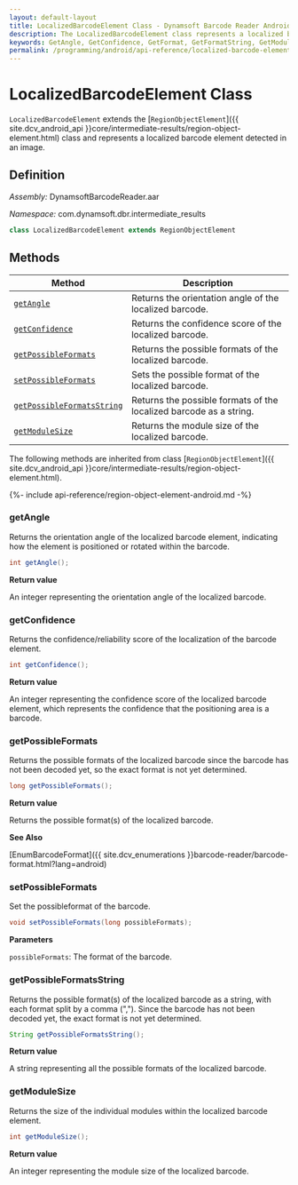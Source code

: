 ```yaml
---
layout: default-layout
title: LocalizedBarcodeElement Class - Dynamsoft Barcode Reader Android Edition
description: The LocalizedBarcodeElement class represents a localized barcode element detected in an image. It is inherited from RegionObjectElement class.
keywords: GetAngle, GetConfidence, GetFormat, GetFormatString, GetModuleSize, LocalizedBarcodeElement, api reference
permalink: /programming/android/api-reference/localized-barcode-element.html
---
```


# LocalizedBarcodeElement Class

`LocalizedBarcodeElement` extends the [`RegionObjectElement`]({{ site.dcv_android_api }}core/intermediate-results/region-object-element.html) class and represents a localized barcode element detected in an image.

## Definition

*Assembly:* DynamsoftBarcodeReader.aar

*Namespace:* com.dynamsoft.dbr.intermediate_results

```java
class LocalizedBarcodeElement extends RegionObjectElement
```

## Methods

| Method | Description |
|--------|-------------|
| [`getAngle`](#getangle) | Returns the orientation angle of the localized barcode. |
| [`getConfidence`](#getconfidence) | Returns the confidence score of the localized barcode. |
| [`getPossibleFormats`](#getpossibleformats) | Returns the possible formats of the localized barcode. |
| [`setPossibleFormats`](#setpossibleformats) | Sets the possible format of the localized barcode. |
| [`getPossibleFormatsString`](#getpossibleformatsstring) | Returns the possible formats of the localized barcode as a string. |
| [`getModuleSize`](#getmodulesize) | Returns the module size of the localized barcode. |

The following methods are inherited from class [`RegionObjectElement`]({{ site.dcv_android_api }}core/intermediate-results/region-object-element.html).

{%- include api-reference/region-object-element-android.md -%}

### getAngle

Returns the orientation angle of the localized barcode element, indicating how the element is positioned or rotated within the barcode.

```java
int getAngle();
```

**Return value**

An integer representing the orientation angle of the localized barcode.

### getConfidence

Returns the confidence/reliability score of the localization of the barcode element.

```java
int getConfidence();
```

**Return value**

An integer representing the confidence score of the localized barcode element, which represents the confidence that the positioning area is a barcode.

### getPossibleFormats

Returns the possible formats of the localized barcode since the barcode has not been decoded yet, so the exact format is not yet determined.

```java
long getPossibleFormats();
```

**Return value**

Returns the possible format(s) of the localized barcode.

**See Also**

[EnumBarcodeFormat]({{ site.dcv_enumerations }}barcode-reader/barcode-format.html?lang=android)

### setPossibleFormats

Set the possibleformat of the barcode.

```java
void setPossibleFormats(long possibleFormats);
```

**Parameters**

`possibleFormats`: The format of the barcode.

### getPossibleFormatsString

Returns the possible format(s) of the localized barcode as a string, with each format split by a comma (","). Since the barcode has not been decoded yet, the exact format is not yet determined.

```java
String getPossibleFormatsString();
```

**Return value**

A string representing all the possible formats of the localized barcode.

### getModuleSize

Returns the size of the individual modules within the localized barcode element.

```java
int getModuleSize();
```

**Return value**

An integer representing the module size of the localized barcode.
